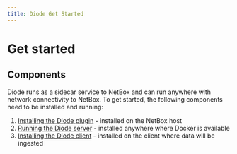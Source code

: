 ```yaml
---
title: Diode Get Started
---
```

# Get started

## Components

Diode runs as a sidecar service to NetBox and can run anywhere with network connectivity to NetBox. To get started, the following components need to be installed and running:

1. [Installing the Diode plugin](diode-plugin.md) - installed on the NetBox host
2. [Running the Diode server](diode-server.md) - installed anywhere where Docker is available
3. [Installing the Diode client](diode-client.md) - installed on the client where data will be ingested
